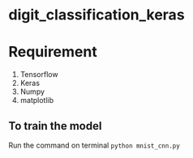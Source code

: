 # digit_classification_keras

# Requirement
1. Tensorflow
2. Keras
3. Numpy
4. matplotlib
## To train the model
Run the command on terminal
`python mnist_cnn.py`
